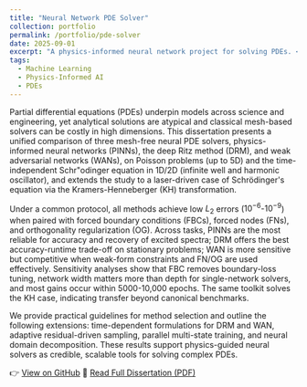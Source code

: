 ```yaml
---
title: "Neural Network PDE Solver"
collection: portfolio
permalink: /portfolio/pde-solver
date: 2025-09-01
excerpt: "A physics-informed neural network project for solving PDEs. <br/><img src='/images/PINN_structure.png'>"
tags:
  - Machine Learning
  - Physics-Informed AI
  - PDEs
---
```


Partial differential equations (PDEs) underpin models across science and engineering, yet analytical solutions are atypical and classical mesh-based solvers can be costly in high dimensions. This dissertation presents a unified comparison of three mesh-free neural PDE solvers, physics-informed neural networks (PINNs), the deep Ritz method (DRM), and weak adversarial networks (WANs), on Poisson problems (up to 5D) and the time-independent Schr\"odinger equation in 1D/2D (infinite well and harmonic oscillator), and extends the study to a laser-driven case of Schrödinger's equation via the Kramers-Henneberger (KH) transformation.

Under a common protocol, all methods achieve low $L_2$ errors ($10^{-6}$-$10^{-9}$) when paired with forced boundary conditions (FBCs), forced nodes (FNs), and orthogonality regularization (OG). Across tasks, PINNs are the most reliable for accuracy and recovery of excited spectra; DRM offers the best accuracy-runtime trade-off on stationary problems; WAN is more sensitive but competitive when weak-form constraints and FN/OG are used effectively. Sensitivity analyses show that FBC removes boundary-loss tuning, network width matters more than depth for single-network solvers, and most gains occur within 5000-10,000 epochs. The same toolkit solves the KH case, indicating transfer beyond canonical benchmarks.

We provide practical guidelines for method selection and outline the following extensions: time-dependent formulations for DRM and WAN, adaptive residual-driven sampling, parallel multi-state training, and neural domain decomposition. These results support physics-guided neural solvers as credible, scalable tools for solving complex PDEs. 

👉 [View on GitHub](https://github.com/JiakangC/Neural-Network-Based-PDE-Solver.git)
📄  [Read Full Dissertation (PDF)](/files/msc-dissertation.pdf)
